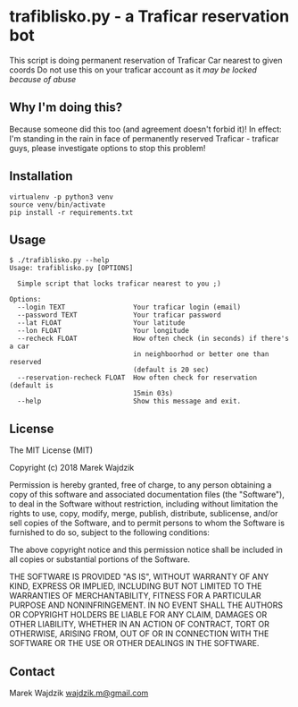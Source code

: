 trafiblisko.py - a Traficar reservation bot
===========================================

This script is doing permanent reservation of Traficar Car nearest to given coords
Do not use this on your traficar account as it *may be locked because of abuse*

Why I'm doing this?
-------------------
Because someone did this too (and agreement doesn't forbid it)! In effect: I'm standing in the rain 
in face of permanently reserved Traficar - traficar guys, please investigate options to stop this problem!

Installation
------------
```
virtualenv -p python3 venv
source venv/bin/activate
pip install -r requirements.txt
```

Usage
-----
```
$ ./trafiblisko.py --help
Usage: trafiblisko.py [OPTIONS]

  Simple script that locks traficar nearest to you ;)

Options:
  --login TEXT                 Your traficar login (email)
  --password TEXT              Your traficar password
  --lat FLOAT                  Your latitude
  --lon FLOAT                  Your longitude
  --recheck FLOAT              How often check (in seconds) if there's a car
                               in neighboorhod or better one than reserved
                               (default is 20 sec)
  --reservation-recheck FLOAT  How often check for reservation (default is
                               15min 03s)
  --help                       Show this message and exit.
```

License
-------
The MIT License (MIT)

Copyright (c) 2018 Marek Wajdzik

Permission is hereby granted, free of charge, to any person obtaining a copy
of this software and associated documentation files (the "Software"), to deal
in the Software without restriction, including without limitation the rights
to use, copy, modify, merge, publish, distribute, sublicense, and/or sell
copies of the Software, and to permit persons to whom the Software is
furnished to do so, subject to the following conditions:

The above copyright notice and this permission notice shall be included in
all copies or substantial portions of the Software.

THE SOFTWARE IS PROVIDED "AS IS", WITHOUT WARRANTY OF ANY KIND, EXPRESS OR
IMPLIED, INCLUDING BUT NOT LIMITED TO THE WARRANTIES OF MERCHANTABILITY,
FITNESS FOR A PARTICULAR PURPOSE AND NONINFRINGEMENT. IN NO EVENT SHALL THE
AUTHORS OR COPYRIGHT HOLDERS BE LIABLE FOR ANY CLAIM, DAMAGES OR OTHER
LIABILITY, WHETHER IN AN ACTION OF CONTRACT, TORT OR OTHERWISE, ARISING FROM,
OUT OF OR IN CONNECTION WITH THE SOFTWARE OR THE USE OR OTHER DEALINGS IN
THE SOFTWARE.

Contact
-------
Marek Wajdzik <wajdzik.m@gmail.com>
